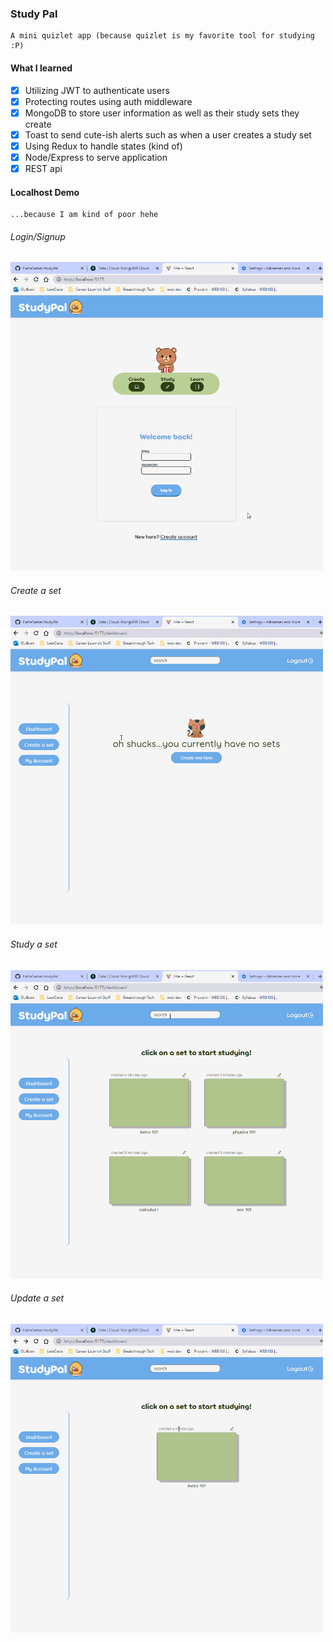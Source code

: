 ### Study Pal 
    A mini quizlet app (because quizlet is my favorite tool for studying :P) 

#### What I learned
- [x] Utilizing JWT to authenticate users 
- [x] Protecting routes using auth middleware
- [x] MongoDB to store user information as well as their study sets they create 
- [x] Toast to send cute-ish alerts such as when a user creates a study set
- [x] Using Redux to handle states (kind of)
- [x] Node/Express to serve application
- [x] REST api

#### Localhost Demo
    ...because I am kind of poor hehe

###### Login/Signup
<img src=".\studyPal\public\demoGIFS\login_register.gif" width='500' />

###### Create a set 
<img src=".\studyPal\public\demoGIFS\create.gif" width='500' />

###### Study a set 
<img src=".\studyPal\public\demoGIFS\study.gif" width='500' />

###### Update a set 
<img src=".\studyPal\public\demoGIFS\edit.gif" width='500' />


